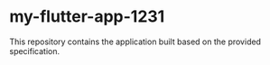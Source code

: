 # my-flutter-app-1231

This repository contains the application built based on the provided specification.
